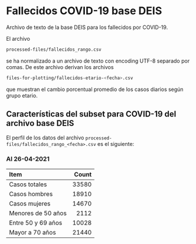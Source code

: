 # Fallecidos COVID-19 base DEIS

Archivo de texto de la base DEIS para los fallecidos por COVID-19. 

El archivo 
```bash 
processed-files/fallecidos_rango.csv
``` 
se ha normalizado a un archivo de texto con encoding UTF-8 separado por comas. De este archivo derivan los archivos
```bash 
files-for-plotting/fallecidos-etario-<fecha>.csv
``` 
que muestran el cambio porcentual promedio de los casos diarios según grupo etario. 

## Características del subset para COVID-19 del archivo base DEIS

El perfil de los datos del archivo `processed-files/fallecidos_rango_<fecha>.csv` es el siguiente:

### Al 26-04-2021

| Item | Count |
| :-- | --: |
| Casos totales | 33580 |
| Casos hombres | 18910 |
| Casos mujeres | 14670 |
| Menores de 50 años | 2112 |
| Entre 50 y 69 años | 10028 |
| Mayor a 70 años | 21440 | 
